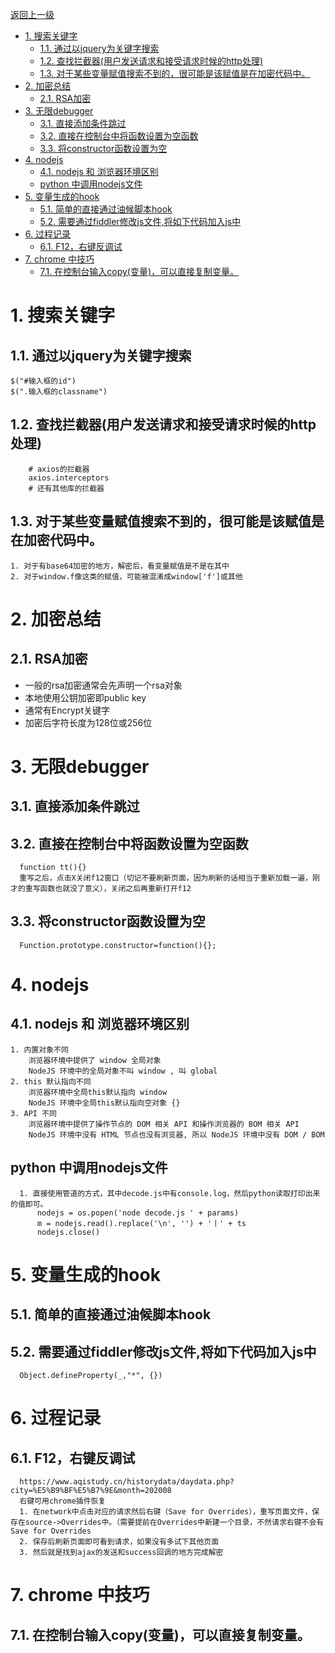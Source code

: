 [返回上一级](../../README.md)


- [1. 搜索关键字](#1-搜索关键字)
  - [1.1. 通过以jquery为关键字搜索](#11-通过以jquery为关键字搜索)
  - [1.2. 查找拦截器(用户发送请求和接受请求时候的http处理)](#12-查找拦截器用户发送请求和接受请求时候的http处理)
  - [1.3. 对于某些变量赋值搜索不到的，很可能是该赋值是在加密代码中。](#13-对于某些变量赋值搜索不到的很可能是该赋值是在加密代码中)
- [2. 加密总结](#2-加密总结)
  - [2.1. RSA加密](#21-rsa加密)
- [3. 无限debugger](#3-无限debugger)
  - [3.1. 直接添加条件跳过](#31-直接添加条件跳过)
  - [3.2. 直接在控制台中将函数设置为空函数](#32-直接在控制台中将函数设置为空函数)
  - [3.3. 将constructor函数设置为空](#33-将constructor函数设置为空)
- [4. nodejs](#4-nodejs)
  - [4.1. nodejs 和 浏览器环境区别](#41-nodejs-和-浏览器环境区别)
  - [python 中调用nodejs文件](#python-中调用nodejs文件)
- [5. 变量生成的hook](#5-变量生成的hook)
  - [5.1. 简单的直接通过油候脚本hook](#51-简单的直接通过油候脚本hook)
  - [5.2. 需要通过fiddler修改js文件,将如下代码加入js中](#52-需要通过fiddler修改js文件将如下代码加入js中)
- [6. 过程记录](#6-过程记录)
  - [6.1. F12，右键反调试](#61-f12右键反调试)
- [7. chrome 中技巧](#7-chrome-中技巧)
  - [7.1. 在控制台输入copy(变量)，可以直接复制变量。](#71-在控制台输入copy变量可以直接复制变量)

# 1. 搜索关键字
## 1.1. 通过以jquery为关键字搜索
```
$("#输入框的id")
$(".输入框的classname")
```
## 1.2. 查找拦截器(用户发送请求和接受请求时候的http处理)
```
    # axios的拦截器
    axios.interceptors
    # 还有其他库的拦截器
```
## 1.3. 对于某些变量赋值搜索不到的，很可能是该赋值是在加密代码中。
```
1. 对于有base64加密的地方，解密后，看变量赋值是不是在其中
2. 对于window.f像这类的赋值，可能被混淆成window['f']或其他
```


# 2. 加密总结
## 2.1. RSA加密
* 一般的rsa加密通常会先声明一个rsa对象
* 本地使用公钥加密即public key
* 通常有Encrypt关键字
* 加密后字符长度为128位或256位


# 3. 无限debugger
## 3.1. 直接添加条件跳过
## 3.2. 直接在控制台中将函数设置为空函数
```
  function tt(){}
  重写之后，点击X关闭f12窗口（切记不要刷新页面，因为刷新的话相当于重新加载一遍，刚才的重写函数也就没了意义），关闭之后再重新打开f12
```
## 3.3. 将constructor函数设置为空
```
  Function.prototype.constructor=function(){};
```


# 4. nodejs
## 4.1. nodejs 和 浏览器环境区别
```
1. 内置对象不同
    浏览器环境中提供了 window 全局对象
    NodeJS 环境中的全局对象不叫 window , 叫 global
2. this 默认指向不同
    浏览器环境中全局this默认指向 window
    NodeJS 环境中全局this默认指向空对象 {}
3. API 不同
    浏览器环境中提供了操作节点的 DOM 相关 API 和操作浏览器的 BOM 相关 API
    NodeJS 环境中没有 HTML 节点也没有浏览器, 所以 NodeJS 环境中没有 DOM / BOM
```
## python 中调用nodejs文件
```
  1. 直接使用管道的方式，其中decode.js中有console.log，然后python读取打印出来的值即可。
      nodejs = os.popen('node decode.js ' + params)
      m = nodejs.read().replace('\n', '') + '丨' + ts
      nodejs.close()
```


# 5. 变量生成的hook
## 5.1. 简单的直接通过油候脚本hook
## 5.2. 需要通过fiddler修改js文件,将如下代码加入js中
```
  Object.defineProperty(_,"*", {})
```



# 6. 过程记录
## 6.1. F12，右键反调试
```
  https://www.aqistudy.cn/historydata/daydata.php?city=%E5%B9%BF%E5%B7%9E&month=202008
  右键可用chrome插件恢复
  1. 在network中点击对应的请求然后右键（Save for Overrides），重写页面文件，保存在source->Overrides中。（需要提前在Overrides中新建一个目录，不然请求右键不会有Save for Overrides
  2. 保存后刷新页面即可看到请求，如果没有多试下其他页面
  3. 然后就是找到ajax的发送和success回调的地方完成解密
```


# 7. chrome 中技巧
## 7.1. 在控制台输入copy(变量)，可以直接复制变量。
